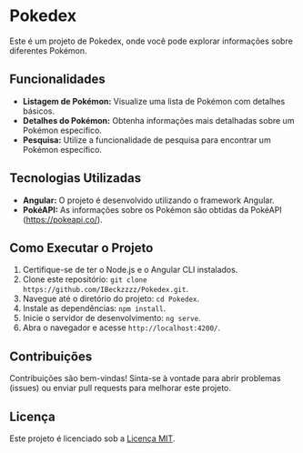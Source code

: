 # Pokedex

Este é um projeto de Pokedex, onde você pode explorar informações sobre diferentes Pokémon.

## Funcionalidades

- **Listagem de Pokémon:** Visualize uma lista de Pokémon com detalhes básicos.
- **Detalhes do Pokémon:** Obtenha informações mais detalhadas sobre um Pokémon específico.
- **Pesquisa:** Utilize a funcionalidade de pesquisa para encontrar um Pokémon específico.

## Tecnologias Utilizadas

- **Angular:** O projeto é desenvolvido utilizando o framework Angular.
- **PokéAPI:** As informações sobre os Pokémon são obtidas da PokéAPI (https://pokeapi.co/).

## Como Executar o Projeto

1. Certifique-se de ter o Node.js e o Angular CLI instalados.
2. Clone este repositório: `git clone https://github.com/IBeckzzzz/Pokedex.git`.
3. Navegue até o diretório do projeto: `cd Pokedex`.
4. Instale as dependências: `npm install`.
5. Inicie o servidor de desenvolvimento: `ng serve`.
6. Abra o navegador e acesse `http://localhost:4200/`.

## Contribuições

Contribuições são bem-vindas! Sinta-se à vontade para abrir problemas (issues) ou enviar pull requests para melhorar este projeto.

## Licença

Este projeto é licenciado sob a [Licença MIT](LICENSE).
